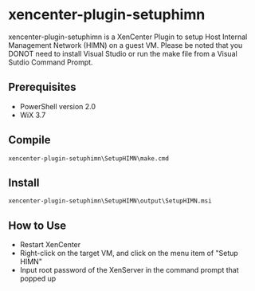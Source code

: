 xencenter-plugin-setuphimn
==========================

xencenter-plugin-setuphimn is a XenCenter Plugin to setup Host Internal Management Network (HIMN) on a guest VM. Please be noted that you DONOT need to install Visual Studio or run the make file from a Visual Sutdio Command Prompt.

Prerequisites
-------------

+ PowerShell version 2.0
+ WiX 3.7

Compile
-------

	xencenter-plugin-setuphimn\SetupHIMN\make.cmd

Install
-------

	xencenter-plugin-setuphimn\SetupHIMN\output\SetupHIMN.msi


How to Use
----------

+ Restart XenCenter
+ Right-click on the target VM, and click on the menu item of "Setup HIMN"
+ Input root password of the XenServer in the command prompt that popped up
